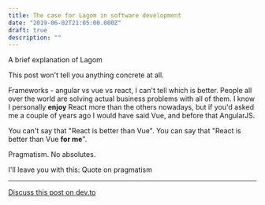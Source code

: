 ```yaml
---
title: The case for Lagom in software development
date: "2019-06-02T21:05:00.000Z"
draft: true
description: ""
---
```


A brief explanation of Lagom

This post won't tell you anything concrete at all.

Frameworks - angular vs vue vs react, I can't tell which is better. People all over the world are solving actual business problems with all of them. I know I personally **enjoy** React more than the others nowadays, but if you'd asked me a couple of years ago I would have said Vue, and before that AngularJS.

You can't say that "React is better than Vue". You can say that "React is better than Vue **for me**".

Pragmatism.
No absolutes.

I'll leave you with this:
Quote on pragmatism

---

[Discuss this post on dev.to]()
